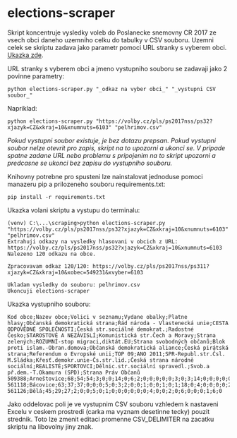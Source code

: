# elections-scraper

Skript koncentruje vysledky voleb do Poslanecke snemovny CR 2017 ze vsech obci daneho uzemniho celku do tabulky v CSV souboru.
Uzemni celek se skriptu zadava jako parametr pomoci URL stranky s vyberem obci. <a href="https://volby.cz/pls/ps2017nss/ps32?xjazyk=CZ&xkraj=10&xnumnuts=6103">Ukazka zde</a>.

URL stranky s vyberem obci a jmeno vystupniho souboru se zadavaji jako 2 povinne parametry:

```
python elections-scraper.py "_odkaz na vyber obci_" "_vystupni CSV soubor_"
```
Napriklad:

```
python elections-scraper.py "https://volby.cz/pls/ps2017nss/ps32?xjazyk=CZ&xkraj=10&xnumnuts=6103" "pelhrimov.csv"
```

<i>Pokud vystupni soubor existuje, je bez dotazu prepsan. Pokud vystupni soubor nelze otevrit pro zapis, skript na to upozorni a ukonci se.
V pripade spatne zadane URL nebo problemu s pripojenim na to skript upozorni a predcasne se ukonci bez zapisu do vystupniho souboru.</i>

Knihovny potrebne pro spusteni lze nainstalovat jednoduse pomoci manazeru pip a prilozeneho souboru requirements.txt:

```
pip install -r requirements.txt
```

Ukazka volani skriptu a vystupu do terminalu:

```
(venv) C:\...\scraping>python elections-scraper.py "https://volby.cz/pls/ps2017nss/ps32?xjazyk=CZ&xkraj=10&xnumnuts=6103" "pelhrimov.csv"
Extrahuji odkazy na vysledky hlasovani v obcich z URL: https://volby.cz/pls/ps2017nss/ps32?xjazyk=CZ&xkraj=10&xnumnuts=6103
Nalezeno 120 odkazu na obce.

Zpracovavam odkaz 120/120: https://volby.cz/pls/ps2017nss/ps311?xjazyk=CZ&xkraj=10&xobec=549231&xvyber=6103

Ukladam vysledky do souboru: pelhrimov.csv
Ukoncuji elections-scraper
```

Ukazka vystupniho souboru:

```
Kod obce;Nazev obce;Volici v seznamu;Vydane obalky;Platne hlasy;Občanská demokratická strana;Řád národa - Vlastenecká unie;CESTA ODPOVĚDNÉ SPOLEČNOSTI;Česká str.sociálně demokrat.;Radostné Česko;STAROSTOVÉ A NEZÁVISLÍ;Komunistická str.Čech a Moravy;Strana zelených;ROZUMNÍ-stop migraci,diktát.EU;Strana svobodných občanů;Blok proti islam.-Obran.domova;Občanská demokratická aliance;Česká pirátská strana;Referendum o Evropské unii;TOP 09;ANO 2011;SPR-Republ.str.Čsl. M.Sládka;Křesť.demokr.unie-Čs.str.lid.;Česká strana národně sociální;REALISTÉ;SPORTOVCI;Dělnic.str.sociální spravedl.;Svob.a př.dem.-T.Okamura (SPD);Strana Práv Občanů
509388;Arneštovice;68;54;54;3;0;0;14;0;6;2;0;0;0;0;0;3;0;3;14;0;0;0;0;0;0;9;0
561118;Bácovice;63;37;37;0;0;0;5;0;3;2;0;0;1;0;0;1;0;1;18;0;4;0;0;0;0;2;0
561126;Bělá;45;29;27;2;0;0;5;0;1;0;0;0;0;0;0;4;0;0;2;0;6;0;0;0;1;6;0
```

Jako oddelovac poli je ve vystupnim CSV souboru vzhledem k nastaveni Excelu v ceskem prostredi (carka ma vyznam desetinne tecky) pouzit strednik.
Toto lze zmenit editaci promenne CSV_DELIMITER na zacatku skriptu na libovolny jiny znak. 

